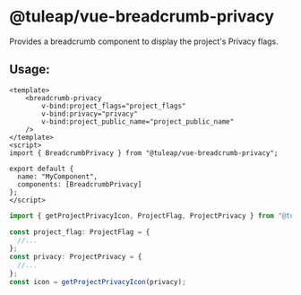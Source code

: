 # @tuleap/vue-breadcrumb-privacy

Provides a breadcrumb component to display the project's Privacy flags.

## Usage:

```vue
<template>
    <breadcrumb-privacy
        v-bind:project_flags="project_flags"
        v-bind:privacy="privacy"
        v-bind:project_public_name="project_public_name"
    />
</template>
<script>
import { BreadcrumbPrivacy } from "@tuleap/vue-breadcrumb-privacy";

export default {
  name: "MyComponent",
  components: [BreadcrumbPrivacy]
};
</script>
```

```typescript
import { getProjectPrivacyIcon, ProjectFlag, ProjectPrivacy } from "@tuleap/vue-breadcrumb-privacy";

const project_flag: ProjectFlag = {
  //...
};
const privacy: ProjectPrivacy = {
  //...
};
const icon = getProjectPrivacyIcon(privacy);
```
